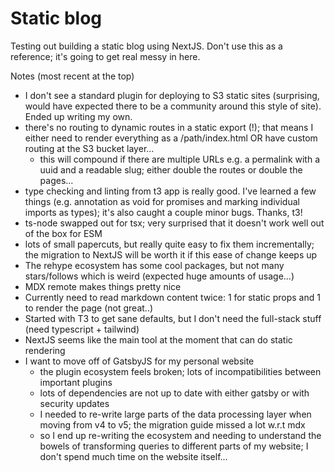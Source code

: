 # Static blog

Testing out building a static blog using NextJS. Don't use this as a reference; it's going to get real messy in here.

Notes (most recent at the top)
- I don't see a standard plugin for deploying to S3 static sites (surprising, would have expected there to be a community around this style of site). Ended up writing my own.
- there's no routing to dynamic routes in a static export (!); that means I either need to render everything as a /path/index.html OR have custom routing at the S3 bucket layer...
    - this will compound if there are multiple URLs e.g. a permalink with a uuid and a readable slug; either double the routes or double the pages...
- type checking and linting from t3 app is really good. I've learned a few things (e.g. annotation as void for promises and marking individual imports as types); it's also caught a couple minor bugs. Thanks, t3!
- ts-node swapped out for tsx; very surprised that it doesn't work well out of the box for ESM
- lots of small papercuts, but really quite easy to fix them incrementally; the migration to NextJS will be worth it if this ease of change keeps up
- The rehype ecosystem has some cool packages, but not many stars/follows which is weird (expected huge amounts of usage...)
- MDX remote makes things pretty nice
- Currently need to read markdown content twice: 1 for static props and 1 to render the page (not great..)
- Started with T3 to get sane defaults, but I don't need the full-stack stuff (need typescript + tailwind)
- NextJS seems like the main tool at the moment that can do static rendering
- I want to move off of GatsbyJS for my personal website
  - the plugin ecosystem feels broken; lots of incompatibilities between important plugins
  - lots of dependencies are not up to date with either gatsby or with security updates
  - I needed to re-write large parts of the data processing layer when moving from v4 to v5; the migration guide missed a lot w.r.t mdx
  - so I end up re-writing the ecosystem and needing to understand the bowels of transforming queries to different parts of my website; I don't spend much time on the website itself...

